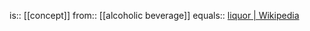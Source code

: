 is:: [[concept]]
from:: [[alcoholic beverage]]
equals:: [liquor | Wikipedia](https://en.wikipedia.org/wiki/Liquor)
